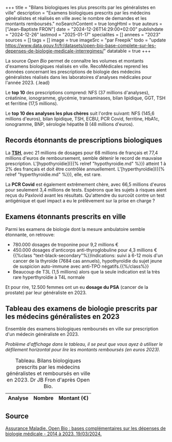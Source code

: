 +++
title = "Bilans biologiques les plus prescrits par les généralistes en ville"
description = "Examens biologiques prescrits par les médecins généralistes et réalisés en ville avec le nombre de demandes et les montants remboursés."
noSearchContent = true
longHtml = true
auteurs = ["Jean-Baptiste FRON"]
date = "2024-12-26T14:29:00+02:00"
publishdate = "2024-12-26"
lastmod = "2025-01-17"
specialites = []
annees = "2023"
sources = []
tags = []
image = true
imageSrc = "par Freepik"
todo = "update https://www.data.gouv.fr/fr/datasets/open-bio-base-complete-sur-les-depenses-de-biologie-medicale-interregimes/"
datatable = true
+++

La source *Open Bio* permet de connaître les volumes et montants d'examens biologiques réalisés en ville. RecoMédicales reprend les données concernant les prescriptions de biologie des médecins généralistes réalisés dans les laboratoires d'analyses médicales pour l'année 2023.
{.lead}

Le **top 10** des prescriptions comprend: NFS (37 millions d'analyses), créatinine, ionogramme, glycémie, transaminases, bilan lipidique, GGT, TSH et ferritine (17,5 millions).

Le **top 10 des analyses les plus chères** suit l'ordre suivant: NFS (145,6 millions d'euros), bilan lipidique, TSH, ECBU, PCR Covid, ferritine, HbA1c, ionogramme, BNP, sérologie hépatite B (48 millions d'euros).

## Records étonnants de prescriptions biologiques

La **[TSH](/tags/tsh/)**, avec 21 millions de dosages pour 68 millions de français et 77,4 millions d'euros de remboursement, semble détenir le record de mauvaise prescription. L'[hypothyroïdie]({{% relref "hypothyroidie.md" %}}) atteint 1 à 2% des français et doit être contrôlée annuellement. L'[hyperthyroïdie]({{% relref "hyperthyroidie.md" %}}), elle, est rare.

La **PCR Covid** est également extrêmement chère, avec 66,5 millions d'euros pour seulement 3,4 millions de tests. Espérons que les sujets à risques aient reçus du Paxlovid avant les résultats. Qu'attendre du surcoût contre un test antigénique et quel impact a eu le prélèvement sur la prise en charge ?

## Examens étonnants prescrits en ville

Parmi les examens de biologie dont la mesure ambulatoire semble étonnante, on retrouve:

- 780.000 dosages de troponine pour 9,2 millions €
- 450.000 dosages d'anticorps anti-thyroglobuline pour 4,3 millions €  
  {{%class "text-black-secondary"%}}Indications: suivi à 6-12 mois d'un cancer de la thyroïde (7684 cas annuels), hypothyroïdie du sujet jeune de suspicion auto-immune avec anti-TPO négatifs.{{%/class%}}
- Beaucoup de T3L (1,5 millions) alors que la seule indication est la très rare hyperthyroïdie à T4L normale

Et pour rire, 12.500 femmes ont un eu **dosage du PSA** (cancer de la prostate) par leur généraliste en 2023.

## Tableau des examens de biologie prescrits par les médecins généralistes en 2023

Ensemble des examens biologiques remboursés en ville sur prescription d'un médecin généraliste en 2023.

*Problème d'affichage dans le tableau, il se peut que vous ayez à utiliser le défilement horizontal pour lire les montants remboursés (en euros 2023).*

<script type="application/ld+json">{"@context": "https://schema.org","@type": "Table","about": "Bilans biologiques prescrits par les médecins généralistes et remboursés en ville en 2023. Dr JB Fron d'après Open Bio."}</script>
<table id="open-bio" class="table">
<caption><span class="font-weight-bold">Tableau.</span> Bilans biologiques prescrits par les médecins généralistes et remboursés en ville en 2023. Dr JB Fron d'après Open Bio.</caption>
<thead>
  <tr>
    <th scope="col">Analyse</th>
    <th scope="col">Nombre</th>
    <th scope="col">Montant (€)</th>
  </tr>
</thead>
</table>

## Source

[Assurance Maladie. Open Bio : bases complémentaires sur les dépenses de biologie médicale - 2014 à 2023. 19/03/2024.](https://www.assurance-maladie.ameli.fr/etudes-et-donnees/open-bio-depenses-beneficiaires-biologie-medicale)

<script type="module">
window.addEventListener('load', () => {
  $(function () {
    $('#open-bio').DataTable({
      ajax: '/data/open-bio.json',
      columns: [
        { data: 'L_ACTE' },
        { data: 'DNB' },
        { data: 'REM' },
      ]
    })
  })
})
</script>
